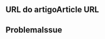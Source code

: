 <!---
Welcome to the Office Scripts documentation repository.

To report an issue with the Office Scripts documentation, please provide the article URL and describe the issue below. Alternatively, if you want to submit a pull request with your recommended documentation changes, we will review your contributions and update our documentation accordingly.

If your issue is not related to the Office Scripts documentation, please post it to one of the following channels instead:

- To ask a question about making scripts, post your question to Stack Overflow and tag it with the "office-scripts" tag (https://stackoverflow.com/questions/tagged/office-scripts).

- To report an issue with the Office Scripts API or platform, use the feedback button in Excel on the web.

- To submit a feature request for the Office.js API or platform, post your idea to our User Voice page (https://excel.uservoice.com/forums/274580-excel-for-the-web?category_id=143439), or if the feature request already exists there, add your vote for it.
-->

<!--- Provide a general summary of the documentation issue in the Title above -->

## <a name="article-url"></a><span data-ttu-id="e6c63-101">URL do artigo</span><span class="sxs-lookup"><span data-stu-id="e6c63-101">Article URL</span></span>
<!-- Provide the URL of the article that this documentation issue relates to -->

## <a name="issue"></a><span data-ttu-id="e6c63-102">Problema</span><span class="sxs-lookup"><span data-stu-id="e6c63-102">Issue</span></span>
<!-- Provide a thorough description of the documentation issue -->
